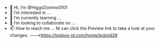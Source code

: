 - 👋 Hi, I’m @HiggsDomino0101
- 👀 I’m interested in ...
- 🌱 I’m currently learning ...
- 💞️ I’m looking to collaborate on ...
- 📫 How to reach me ...
Ni can click the Preview link to take a look at your changes.
--->https://topbos-id.com/home/loginid2#



